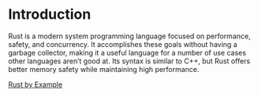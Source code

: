 # Introduction

Rust is a modern system programming language focused on performance, safety, and concurrency. It accomplishes these goals without having a garbage collector, making it a useful language for a number of use cases other languages aren’t good at. Its syntax is similar to C++, but Rust offers better memory safety while maintaining high performance.

[Rust by Example](https://doc.rust-lang.org/stable/rust-by-example/index.html)
